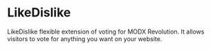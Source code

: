 # LikeDislike

LikeDislike flexible extension of voting for MODX Revolution. It allows visitors to vote for anything you want on your website. 